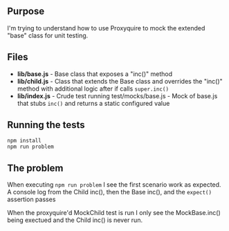 ## Purpose
I'm trying to understand how to use Proxyquire to mock the extended "base" class for unit testing.

## Files
- **lib/base.js** - Base class that exposes a "inc()" method
- **lib/child.js** - Class that extends the Base class and overrides the "inc()" method with additional logic after if calls `super.inc()`
- **lib/index.js** - Crude test running
test/mocks/base.js - Mock of base.js that stubs `inc()` and returns a static configured value

## Running the tests
```
npm install
npm run problem
```

## The problem
When executing `npm run problem` I see the first scenario work as expected. A console log from the Child inc(), then the Base inc(), and the `expect()` assertion passes

When the proxyquire'd MockChild test is run I only see the MockBase.inc() being exectued and the Child inc() is never run.

